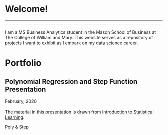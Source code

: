 

# Welcome!
---
---

I am a MS Business Analytics student in the Mason School of Business at The College of William and Mary. This website serves as a repository of projects I want to exhibit as I embark on my data science career. 


# Portfolio

## Polynomial Regression and Step Function Presentation
February, 2020 <br>
<br>
The material in this presentation is drawn from [Introduction to Statistical Learning](http://faculty.marshall.usc.edu/gareth-james/ISL/).

[Poly & Step](/MLIIprez/index.md)
